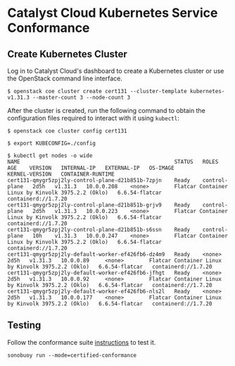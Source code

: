 # Catalyst Cloud Kubernetes Service Conformance


## Create Kubernetes Cluster

Log in to Catalyst Cloud's dashboard to create a Kubernetes cluster or use the OpenStack command line interface.

```shell
$ openstack coe cluster create cert131 --cluster-template kubernetes-v1.31.3 --master-count 3 --node-count 3
```

After the cluster is created, run the following command to obtain the configuration files required to interact with it using `kubectl`:

```shell
$ openstack coe cluster config cert131

$ export KUBECONFIG=./config

$ kubectl get nodes -o wide
NAME                                                 STATUS   ROLES           AGE    VERSION   INTERNAL-IP   EXTERNAL-IP   OS-IMAGE                                             KERNEL-VERSION   CONTAINER-RUNTIME
cert131-qmygr5zpj2ly-control-plane-d21b851b-7zpjn    Ready    control-plane   2d5h   v1.31.3   10.0.0.208    <none>        Flatcar Container Linux by Kinvolk 3975.2.2 (Oklo)   6.6.54-flatcar   containerd://1.7.20
cert131-qmygr5zpj2ly-control-plane-d21b851b-grjv9    Ready    control-plane   2d5h   v1.31.3   10.0.0.223    <none>        Flatcar Container Linux by Kinvolk 3975.2.2 (Oklo)   6.6.54-flatcar   containerd://1.7.20
cert131-qmygr5zpj2ly-control-plane-d21b851b-s6ssn    Ready    control-plane   10h    v1.31.3   10.0.0.247    <none>        Flatcar Container Linux by Kinvolk 3975.2.2 (Oklo)   6.6.54-flatcar   containerd://1.7.20
cert131-qmygr5zpj2ly-default-worker-ef426fb6-dz4m9   Ready    <none>          2d5h   v1.31.3   10.0.0.89     <none>        Flatcar Container Linux by Kinvolk 3975.2.2 (Oklo)   6.6.54-flatcar   containerd://1.7.20
cert131-qmygr5zpj2ly-default-worker-ef426fb6-jfhgt   Ready    <none>          2d5h   v1.31.3   10.0.0.92     <none>        Flatcar Container Linux by Kinvolk 3975.2.2 (Oklo)   6.6.54-flatcar   containerd://1.7.20
cert131-qmygr5zpj2ly-default-worker-ef426fb6-nls2l   Ready    <none>          2d5h   v1.31.3   10.0.0.177    <none>        Flatcar Container Linux by Kinvolk 3975.2.2 (Oklo)   6.6.54-flatcar   containerd://1.7.20

```

## Testing

Follow the conformance suite [instructions](https://github.com/cncf/k8s-conformance/blob/master/instructions.md#running) to test it.

```shell
sonobuoy run --mode=certified-conformance
```
